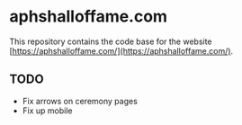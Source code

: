 # aphshalloffame.com

This repository contains the code base for the website [https://aphshalloffame.com/](https://aphshalloffame.com/).

## TODO

- Fix arrows on ceremony pages
- Fix up mobile
